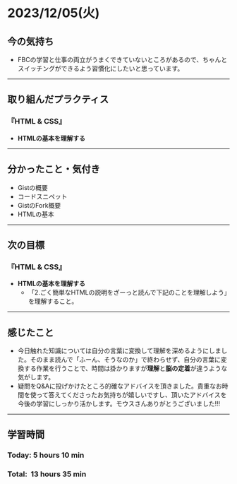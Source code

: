 # 2023/12/05(火)
## 今の気持ち
- FBCの学習と仕事の両立がうまくできていないところがあるので、ちゃんとスイッチングができるよう習慣化にしたいと思っています。
---

## 取り組んだプラクティス
### 『HTML & CSS』
- **HTMLの基本を理解する**
---

## 分かったこと・気付き
- Gistの概要
- コードスニペット
- GistのFork概要
- HTMLの基本
---

## 次の目標
### 『HTML & CSS』
- **HTMLの基本を理解する**
  - 「2.ごく簡単なHTMLの説明をざーっと読んで下記のことを理解しよう」を理解すること。
---

## 感じたこと
- 今日触れた知識については自分の言葉に変換して理解を深めるようにしました。そのまま読んで「ふーん、そうなのか」で終わらせず、自分の言葉に変換する作業を行うことで、時間は掛かりますが**理解**と**脳の定着**が違うような気がします。
- 疑問をQ&Aに投げかけたところ的確なアドバイスを頂きました。貴重なお時間を使って答えてくださったお気持ちが嬉しいですし、頂いたアドバイスを今後の学習にしっかり活かします。モウスさんありがとうございました!!!
---

## 学習時間
### Today: 5 hours 10 min
### Total:&nbsp; 13 hours 35 min
